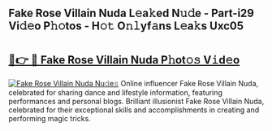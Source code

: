 ## Fake Rose Villain Nuda L𝚎a𝚔ed N𝚞𝚍e - Part-i29 Vi𝚍𝚎o P𝚑𝚘tos - H𝚘𝚝 O𝚗𝚕yf𝚊ns L𝚎a𝚔s Uxc05

# <h2><a href="http://kfc2m5.oniu.top/?m=Fake+Rose+Villain+Nuda">🔗👉 🔴 Fake Rose Villain Nuda P𝚑ot𝚘𝚜 V𝚒d𝚎o</a></h2>

[![Fake Rose Villain Nuda Nu𝚍e𝚜](https://i.imgur.com/0qMVB7G.gif)](http://kfc2m5.oniu.top/?m=Fake+Rose+Villain+Nuda)
Online influencer Fake Rose Villain Nuda, celebrated for sharing dance and lifestyle information, featuring performances and personal blogs. Brilliant illusionist Fake Rose Villain Nuda, celebrated for their exceptional skills and accomplishments in creating and performing magic tricks.  
